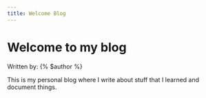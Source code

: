 ```yaml
---
title: Welcome Blog
---
```


# Welcome to my blog

Written by: {% $author %}

This is my personal blog where I write about stuff that I learned and document things.
